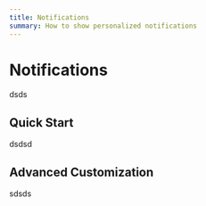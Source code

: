 ```yaml
---
title: Notifications
summary: How to show personalized notifications
---
```


# Notifications
dsds

## Quick Start
dsdsd

## Advanced Customization
sdsds
